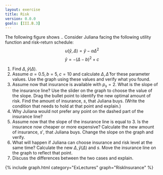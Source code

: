 ```yaml
---
layout: exercise
title: Risk
version: 0.0.0
goals: [III.B.3]
---
```



The following figure shows .. Consider Juliana facing the following utility function and risk-return schedule:
$$u(\hat{y},\Delta)=\hat{y}-\alpha\Delta^2$$
$$\hat{y}=-(\Delta-b)^2+c$$
      
1. Find $\Delta,\hat{y}(\Delta)$.
2. Assume $\alpha=0.5, b=5, c=10$ and calculate $\Delta, \hat{\Delta}$ for these parameter values. Use the graph using these values and verify what you found. 
3. Assume now that insurance is available with $p_s=2$. What is the slope of the insurance line? Use the slider on the graph to choose the value of the slope. Drag the bullet point to identify the new optimal amount of risk. Find the amount of insurance, $s$, that Juliana buys. (Write the condition that needs to hold at that point and explain.)
4. Why Juliana would not prefer any point on the dashed part of the insurance line?
5. Assume now that the slope of the insurance line is equal to 3. Is the insurance now cheaper or more expensive? Calculate the new amount of insurance, $s'$, that Juliana buys. Change the slope on the graph and verify.
6. What will happen if Juliana can choose insurance and risk level at the same time? Calculate the new $\Delta, \hat{y}(\Delta)$ and $s$. Move the insurance line on the graph to reflect that point. 
7. Discuss the differences between the two cases and explain.

{% include graph.html category="ExLectures" graph="RiskInsurance" %}
